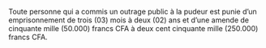 Toute personne qui a commis un outrage public à la pudeur est punie d’un emprisonnement de trois (03) mois à deux (02) ans et d’une amende de cinquante mille (50.000) francs CFA à deux cent cinquante mille (250.000) francs CFA.